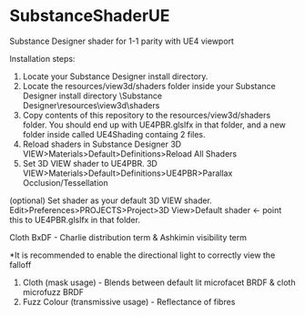 # SubstanceShaderUE
Substance Designer shader for 1-1 parity with UE4 viewport

Installation steps:
1. Locate your Substance Designer install directory.
2. Locate the resources/view3d/shaders folder inside your Substance Designer install directory
    \\Substance Designer\resources\view3d\shaders
3. Copy contents of this repository to the resources/view3d/shaders folder.
   You should end up with UE4PBR.glslfx in that folder, and a new folder inside called UE4Shading containg 2 files.
4. Reload shaders in Substance Designer
   3D VIEW>Materials>Default>Definitions>Reload All Shaders
5. Set 3D VIEW shader to UE4PBR.
   3D VIEW>Materials>Default>Definitions>UE4PBR>Parallax Occlusion/Tessellation
   
(optional) Set shader as your default 3D VIEW shader.
   Edit>Preferences>PROJECTS>Project>3D View>Default shader <- point this to UE4PBR.glslfx in that folder.

   

   
Cloth BxDF - Charlie distribution term & Ashkimin visibility term

*It is recommended to enable the directional light to correctly view the falloff

1. Cloth (mask usage)				 - Blends between default lit microfacet BRDF & cloth microfuzz BRDF
2. Fuzz Colour (transmissive usage)	 - Reflectance of fibres
